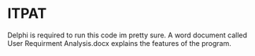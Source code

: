 # ITPAT
Delphi is required to run this code im pretty sure.
A word document called User Requirment Analysis.docx explains the features of the program.
